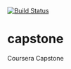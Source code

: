 [![Build Status](https://app.travis-ci.com/rodrav/my_package.svg?branch=main)](https://app.travis-ci.com/rodrav/my_package)
# capstone
Coursera Capstone
